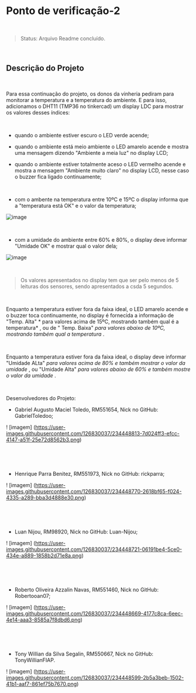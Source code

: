 # Ponto de verificação-2

​

> Status: Arquivo Readme concluído.

​

## Descrição do Projeto

​

Para essa continuação do projeto, os donos da vinheria pediram para monitorar a temperatura e a temperatura do ambiente. E para isso, adicionamos o DHT11 (TMP36 no tinkercad) um display LDC para mostrar os valores desses índices:

​

* quando o ambiente estiver escuro o LED verde acende;

* quando o ambiente está meio ambiente o LED amarelo acende e mostra uma mensagem dizendo "Ambiente a meia luz" no display LCD;

* quando o ambiente estiver totalmente aceso o LED vermelho acende e mostra a mensagem "Ambiente muito claro" no display LCD, nesse caso o buzzer fica ligado continuamente;

​

* com o ambente na temperatura entre 10ºC e 15ºC o display informa que a "temperatura está OK" e o valor da temperatura;

![image](https://user-images.githubusercontent.com/126830016/234455118-e47037e6-5b16-4647-bf4e-a9da08502b05.png)

​

* com a umidade do ambiente entre 60% e 80%, o display deve informar "Umidade OK" e mostrar qual o valor dela;

![image](https://user-images.githubusercontent.com/126830016/234455172-40fcd14f-2a52-4d99-8468-5717749f490a.png)

​



> Os valores apresentados no display tem que ser pelo menos de 5 leituras dos sensores, sendo apresentados a csda 5 segundos.

​

Enquanto a temperatura estiver fora da faixa ideal, o LED amarelo acende e o buzzer toca continuamente, no display é fornecida a informação de "Temp. Alta" * para valores acima de 15ºC, mostrando também qual é a temperatura* , ou de " Temp. Baixa" *para valores abaixo de 10ºC, mostrando também qual a temperatura* .

​

Enquanto a temperatura estiver fora da faixa ideal, o display deve informar "Umidade ALta" *para valores acima de 80% e também mostrar o valor da umidade* , ou "Umidade Alta" *para valores abaixo de 60% e também mostre o valor da umidade* .

​

Desenvolvedores do Projeto:

* Gabriel Augusto Maciel Toledo, RM551654, Nick no GitHub: GabrielToledoo;

! [imagem] (https://user-images.githubusercontent.com/126830037/234448813-7d024ff3-efcc-4147-a51f-25e72d8562b3.png)

​

​

* Henrique Parra Benitez, RM551973, Nick no GitHub: rickparra;

! [imagem] (https://user-images.githubusercontent.com/126830037/234448770-2618bf65-f024-4335-a289-bba3d4888e30.png)

​

​

* Luan Nijou, RM98920, Nick no GitHub: Luan-Nijou;

! [imagem] (https://user-images.githubusercontent.com/126830037/234448721-06191be4-5ce0-434e-a889-1858b2d71e8a.png)

​

​

* Roberto Oliveira Azzalin Navas, RM551460, Nick no GitHub: Robertooan07;

! [imagem] (https://user-images.githubusercontent.com/126830037/234448669-4177c8ca-6eec-4e14-aaa3-8585a7f8dbd6.png)

​

​

* Tony Willian da Silva Segalin, RM550667, Nick no GitHub: TonyWillianFIAP.

! [imagem] (https://user-images.githubusercontent.com/126830037/234448599-2b5a3beb-1502-41b1-aaf7-861ef75b7670.png)
